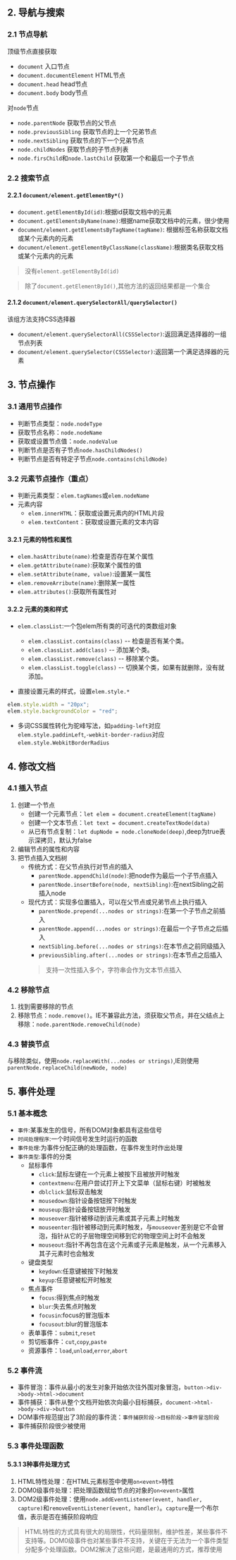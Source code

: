 ## 2. 导航与搜索

### 2.1 节点导航
顶级节点直接获取
+ ```document``` 入口节点
+ ```document.documentElement``` HTML节点
+ ```document.head``` head节点
+ ```document.body``` body节点

对```node```节点
+ ```node.parentNode``` 获取节点的父节点
+ ```node.previousSibling``` 获取节点的上一个兄弟节点
+ ```node.nextSibling``` 获取节点的下一个兄弟节点
+ ```node.childNodes``` 获取节点的子节点列表
+ ```node.firsChild```和```node.lastChild``` 获取第一个和最后一个子节点

### 2.2 搜索节点
#### 2.2.1 ```document/element.getElementBy*()```
+ ```document.getElementById(id)```:根据id获取文档中的元素
+ ```document.getElementsByName(name)```:根据name获取文档中的元素，很少使用
+ ```document/element.getElementsByTagName(tagName)```: 根据标签名称获取文档或某个元素内的元素
+ ```document/element.getElementByClassName(className)```:根据类名获取文档或某个元素内的元素
> 没有```element.getElementById(id)```

> 除了```document.getElementById()```,其他方法的返回结果都是一个集合

#### 2.1.2 ```document/element.querySelectorAll/querySelector()```
该组方法支持CSS选择器
+ ```document/element.querySelectorAll(CSSSelector)```:返回满足选择器的一组节点列表
+ ```document/element.querySelector(CSSSelector)```:返回第一个满足选择器的元素

## 3. 节点操作
### 3.1 通用节点操作
+ 判断节点类型：```node.nodeType```
+ 获取节点名称：```node.nodeName```
+ 获取或设置节点值：```node.nodeValue```
+ 判断节点是否有子节点```node.hasChildNodes()```
+ 判断节点是否有特定子节点```node.contains(childNode)```

### 3.2 元素节点操作（重点）
+ 判断元素类型：```elem.tagNames```或```elem.nodeName```
+ 元素内容
  + ```elem.innerHTML```：获取或设置元素内的HTML片段
  + ```elem.textContent```：获取或设置元素的文本内容

#### 3.2.1 元素的特性和属性
+ ```elem.hasAttribute(name)```:检查是否存在某个属性
+ ```elem.getAttribute(name)```:获取某个属性的值
+ ```elem.setAttribute(name, value)```:设置某一属性
+ ```elem.removeArribute(name)```:删除某一属性
+ ```elem.attributes()```:获取所有属性对

#### 3.2.2 元素的类和样式
+ ```elem.classList```:一个包elem所有类的可迭代的类数组对象
  + ```elem.classList.contains(class)``` -- 检查是否有某个类。
  + ```elem.classList.add(class)``` -- 添加某个类。
  + ```elem.classList.remove(class)``` -- 移除某个类。
  + ```elem.classList.toggle(class)``` -- 切换某个类，如果有就删除，没有就添加。

+ 直接设置元素的样式，设置```elem.style.*```
```javascript
elem.style.width = "20px";
elem.style.backgroundColor = "red"; 
```
+ 多词CSS属性转化为驼峰写法，如```padding-left```对应```elem.style.paddinLeft```,```-webkit-border-radius```对应```elem.style.WebkitBorderRadius```

## 4. 修改文档
### 4.1 插入节点
1. 创建一个节点
    + 创建一个元素节点：```let elem = document.createElement(tagName)```
    + 创建一个文本节点：```let text = document.createTextNode(data)``` 
    + 从已有节点复制：```let dupNode = node.cloneNode(deep)```,deep为true表示深拷贝，默认为false
2. 编辑节点的属性和内容
3. 把节点插入文档树
    + 传统方式：在父节点执行对节点的插入
      + ```parentNode.appendChild(node)```:把node作为最后一个子节点插入
      + ```parentNode.insertBefore(node, nextSibling)```:在nextSibling之前插入node
    + 现代方式：实现多位置插入，可以在父节点或兄弟节点上执行插入
      + ```parentNode.prepend(...nodes or strings)```:在第一个子节点之前插入
      + ```parentNode.append(...nodes or strings)```:在最后一个子节点之后插入
      + ```nextSibling.before(...nodes or strings)```:在本节点之前同级插入
      + ```previousSibling.after(...nodes or strings)```:在本节点之后插入
      > 支持一次性插入多个，字符串会作为文本节点插入
### 4.2 移除节点
1. 找到需要移除的节点
2. 移除节点：```node.remove()```。IE不兼容此方法，须获取父节点，并在父结点上移除：```node.parentNode.removeChild(node)```
### 4.3 替换节点
与移除类似，使用```node.replaceWith(...nodes or strings)```,IE则使用```parentNode.replaceChild(newNode, node)```

## 5. 事件处理
### 5.1 基本概念
+ ```事件```:某事发生的信号，所有DOM对象都具有这些信号
+ ```时间处理程序```:一个时间信号发生时运行的函数
+ ```事件处理```:为事件分配正确的处理函数，在事件发生时作出处理
+ ```事件类型```:事件的分类
  + 鼠标事件
    + ```click```:鼠标左键在一个元素上被按下且被放开时触发
    + ```contextmenu```:在用户尝试打开上下文菜单（鼠标右键）时被触发
    + ```dblclick```:鼠标双击触发
    + ```mousedown```:指针设备按钮按下时触发
    + ```mouseup```:指针设备按钮放开时触发
    + ```mouseover```:指针被移动到该元素或其子元素上时触发
    + ```mouseenter```:指针被移动到元素时触发，与```mouseover```差别是它不会冒泡，指针从它的子层物理空间移到它的物理空间上时不会触发
    + ```mouseout```:指针不再包含在这个元素或子元素是触发，从一个元素移入其子元素时也会触发
  + 键盘类型
    + ```keydown```:任意键被按下时触发
    + ```keyup```:任意键被松开时触发
  + 焦点事件
    + ```focus```:得到焦点时触发
    + ```blur```:失去焦点时触发
    + ```focusin```:focus的冒泡版本
    + ```focusout```:blur的冒泡版本
  + 表单事件：```submit```,```reset```
  + 剪切板事件：```cut```,```copy```,```paste```
  + 资源事件：```load```,```unload```,```error```,```abort```
### 5.2 事件流
+ 事件冒泡：事件从最小的发生对象开始依次往外围对象冒泡，```button->div->body->html->document```
+ 事件捕获：事件从整个文档开始依次向最小目标捕获，```document->html->body->div->button```
+ DOM事件规范提出了3阶段的事件流：```事件捕获阶段->目标阶段->事件冒泡阶段```
+ 事件捕获阶段很少被使用
### 5.3 事件处理函数
#### 5.3.1 3种事件处理方式
1. HTML特性处理：在HTML元素标签中使用```on<event>```特性
2. DOM0级事件处理：把处理函数赋给节点的对象的```on<event>```属性
3. DOM2级事件处理：使用```node.addEventListener(event, handler, capture)```和```removeEventListener(event, handler)```。```capture```是一个布尔值，表示是否在捕获阶段响应
> HTML特性的方式具有很大的局限性，代码量限制，维护性差，某些事件不支持等。DOM0级事件也对某些事件不支持，关键在于无法为一个事件类型分配多个处理函数。DOM2解决了这些问题，是最通用的方式，推荐使用
